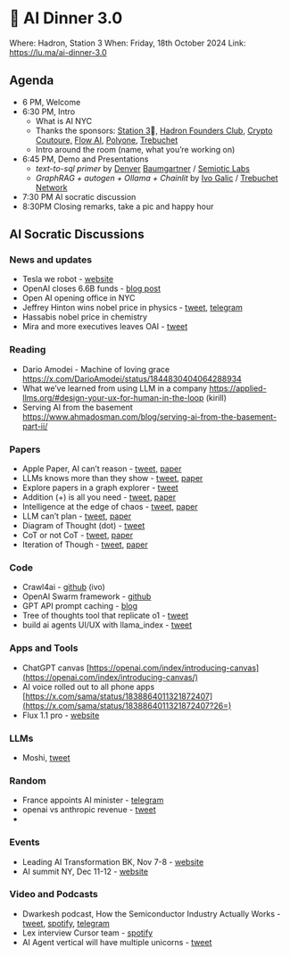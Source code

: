 # 🎃 AI Dinner 3.0

Where: Hadron, Station 3
When: Friday, 18th October 2024
Link: https://lu.ma/ai-dinner-3.0


## **Agenda**

- 6 PM, Welcome
- 6:30 PM, Intro
    - What is AI NYC
    - Thanks the sponsors: [Station 3](https://x.com/Station3NYC)🗽, [Hadron Founders Club](https://x.com/Hadronfc), [Crypto Coutoure,](https://thecryptostylist.com/) [Flow AI](https://x.com/FlowAI_xyz), [Polyone](https://x.com/Polyone_io), [Trebuchet](https://x.com/TrebuchetNet)
    - Intro around the room (name, what you’re working on)
- 6:45 PM, Demo and Presentations
    - *text-to-sql primer* by [Denver](https://www.linkedin.com/in/denver-baumgartner/) [Baumgartner](https://www.linkedin.com/in/denver-baumgartner/overlay/about-this-profile/) / [Semiotic Labs](https://semiotic.ai/)
    - *GraphRAG + autogen + Ollama + Chainlit* by [Ivo Galic](https://www.linkedin.com/in/ivogalic/) / [Trebuchet Network](https://x.com/TrebuchetNet)
- 7:30 PM  AI socratic discussion
- 8:30PM  Closing remarks, take a pic and happy hour

## **AI Socratic Discussions**

### **News and updates**

- Tesla we robot - [website](https://www.tesla.com/we-robot)
- OpenAI closes 6.6B funds - [blog post](https://openai.com/index/scale-the-benefits-of-ai/)
- Open AI opening office in NYC
- Jeffrey Hinton wins nobel price in physics - [tweet](https://x.com/jmannhart/status/1843831370352865711?s=46), [telegram](https://t.me/c/1915094366/383/2458)
- Hassabis nobel price in chemistry
- Mira and more executives leaves OAI - [tweet](https://x.com/miramurati/status/1839025700009030027)

### Reading

- Dario Amodei - Machine of loving grace https://x.com/DarioAmodei/status/1844830404064288934
- What we’ve learned from using LLM in a company https://applied-llms.org/#design-your-ux-for-human-in-the-loop (kirill)
- Serving AI from the basement https://www.ahmadosman.com/blog/serving-ai-from-the-basement-part-ii/

### **Papers**

- Apple Paper, AI can’t reason - [tweet,](https://x.com/MFarajtabar/status/1844456880971858028) [paper](https://arxiv.org/pdf/2410.05229)
- LLMs knows more than they show - [tweet](https://x.com/omarsar0/status/1842240840389001381), [paper](https://arxiv.org/pdf/2410.02707)
- Explore papers in a graph explorer - [tweet](https://x.com/leland_mcinnes/status/1844111271903494338?7a=)
- Addition (+) is all you need - [tweet](https://x.com/omarsar0/status/1844043652966072742), [paper](https://arxiv.org/pdf/2410.00907)
- Intelligence at the edge of chaos - [tweet](https://x.com/rohanpaul_ai/status/1844140597730263514?2=), [paper](https://www.arxiv.org/pdf/2410.02536)
- LLM can’t plan - [tweet](https://x.com/omarsar0/status/1838353480672563581), [paper](https://arxiv.org/pdf/2409.13373)
- Diagram of Thought (dot) - [tweet](https://x.com/omarsar0/status/1835882277563179512)
- CoT or not CoT - [tweet](https://x.com/omarsar0/status/1836599280477299013), [paper](https://arxiv.org/pdf/2409.12183)
- Iteration of Though - [tweet](https://x.com/omarsar0/status/1836977595847692671), [paper](https://arxiv.org/pdf/2409.12618)

### **Code**

- Crawl4ai - [github](https://github.com/unclecode/crawl4ai)  (ivo)
- OpenAI Swarm framework - [github](https://github.com/openai/swarm)
- GPT API prompt caching - [blog](https://openai.com/index/api-prompt-caching/)
- Tree of thoughts tool that replicate o1 - [tweet](https://x.com/pranavmarla/status/1838590157265539307)
- build ai agents UI/UX with llama_index - [tweet](https://x.com/llama_index/status/1837154691001520367)

### Apps and Tools

- ChatGPT canvas [https://openai.com/index/introducing-canvas](https://openai.com/index/introducing-canvas/)
- AI voice rolled out to all phone apps [https://x.com/sama/status/1838864011321872407](https://x.com/sama/status/1838864011321872407?26=)
- Flux 1.1 pro - [website](https://t.me/c/1915094366/383/2453)

### **LLMs**

- Moshi, [tweet](https://x.com/kyutai_labs/status/1836427396959932492)

### **Random**

- France appoints AI minister - [telegram](https://t.me/c/1915094366/383/2446)
- openai vs anthropic revenue - [tweet](https://x.com/tanayj/status/1841345929993212211)
- 

### **Events**

- Leading AI Transformation BK, Nov 7-8 - [website](https://www.conference-board.org/events/leading-ai-transformation)
- AI summit NY, Dec 11-12 - [website](https://newyork.theaisummit.com/)

### **Video and Podcasts**

- Dwarkesh podcast, How the Semiconductor Industry Actually Works - [tweet](https://x.com/dwarkesh_sp/status/1842262083825738058?s=46), [spotify](https://open.spotify.com/episode/6q1XODE2L5bqqBwe7434S7), [telegram](https://t.me/c/1915094366/1589/2423)
- Lex interview Cursor team - [spotify](https://www.youtube.com/watch?v=oFfVt3S51T4)
- AI Agent vertical will have multiple unicorns - [tweet](https://x.com/garrytan/status/1842675062811545902)